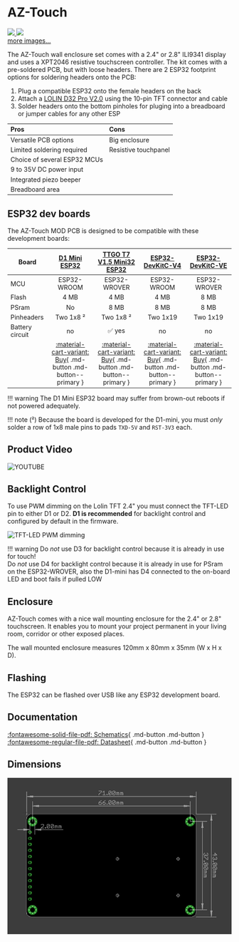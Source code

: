 # AZ-Touch

<div class="row justify-content-center">
        <a href="https://cdn.shopify.com/s/files/1/1509/1638/products/1.Main_ArduiTouch_1x_5a91fd6e-d707-48a1-bbae-31d001aaf76a_600x.jpg" data-toggle="lightbox" data-gallery="example-gallery" class="col-sm-6" data-title="AZ-Touch wall enclosure set with 2.4&quot; touchscreen" data-footer="Copyright az-delivery.de">
            <img src="https://cdn.shopify.com/s/files/1/1509/1638/products/1.Main_ArduiTouch_1x_5a91fd6e-d707-48a1-bbae-31d001aaf76a_600x.jpg" class="img-fluid">
        </a>
        <a href="https://cdn.shopify.com/s/files/1/1509/1638/products/1.main_600x.jpg" data-toggle="lightbox" data-gallery="example-gallery" class="col-sm-6" data-title="AZ-Touch wall enclosure set with 2.8&quot; touchscreen" data-footer="Copyright az-delivery.de">
            <img src="https://cdn.shopify.com/s/files/1/1509/1638/products/1.main_600x.jpg" class="img-fluid">
        </a>
</div>
<div>
        <a href="https://raw.githubusercontent.com/HASwitchPlate/openHASP-docs/master/docs/assets/images/devices/esp32-touchdown-usbc.jpg" data-toggle="lightbox" data-gallery="example-gallery" rel="lightbox[work]" data-title="ESP32 TouchDown" data-footer="Original image by Dustin Watts - Used with permission">more images...</a>
        <a href="https://raw.githubusercontent.com/HASwitchPlate/openHASP-docs/master/docs/assets/images/devices/esp32-touchdown-speaker.jpg" data-toggle="lightbox" data-gallery="example-gallery" rel="lightbox[vacation]" data-title="ESP32 TouchDown" data-footer="Original image by Dustin Watts - Used with permission"></a>
        <a href="https://raw.githubusercontent.com/HASwitchPlate/openHASP-docs/master/docs/assets/images/devices/esp32-touchdown-sdcard.jpg" data-toggle="lightbox" data-gallery="example-gallery" rel="lightbox[vacation]" data-title="ESP32 TouchDown" data-footer="Original image by Dustin Watts - Used with permission"></a>
        <a href="https://raw.githubusercontent.com/HASwitchPlate/openHASP-docs/master/docs/assets/images/devices/esp32-touchdown-features.png" data-toggle="lightbox" data-gallery="example-gallery" rel="lightbox[vacation]" data-title="ESP32 TouchDown" data-footer="Original image by Dustin Watts - Used with permission"></a>
</div>

The AZ-Touch wall enclosure set comes with a 2.4" or 2.8" ILI9341 display and uses a XPT2046 resistive touchscreen controller.
The kit comes with a pre-soldered PCB, but with loose headers.
There are 2 ESP32 footprint options for soldering headers onto the PCB:

1. Plug a compatible ESP32 onto the female headers on the back
2. Attach a [LOLIN D32 Pro V2.0][3] using the 10-pin TFT connector and cable
3. Solder headers onto the bottom pinholes for pluging into a breadboard or jumper cables for any other ESP

| Pros                       | Cons
|:-----                      |:----
| Versatile PCB options      | Big enclosure
| Limited soldering required | Resistive touchpanel
| Choice of several ESP32 MCUs |
| 9 to 35V DC power input    |
| Integrated piezo beeper
| Breadboard area 


## ESP32 dev boards

The AZ-Touch MOD PCB is designed to be compatible with these development boards:

| Board                   | [D1 Mini ESP32][1] | [TTGO T7 V1.5 Mini32 ESP32][2] | [ESP32-DevKitC-V4][3] | [ESP32-DevKitC-VE][4]
|-------------------------|:-------:|:-------:|:--------:|:--------:
| MCU                     | ESP32-WROOM | ESP32-WROVER | ESP32-WROOM | ESP32-WROVER
| Flash                   | 4 MB    | 4 MB   | 4 MB | 8 MB
| PSram                   | No      | 8 MB    | 8 MB      | 8 MB
| Pinheaders              | Two 1x8 ² | Two 1x8 ² | Two 1x19  | Two 1x19
| Battery circuit         | no | :white_check_mark: yes | no | no
| | [:material-cart-variant: Buy][1]{ .md-button .md-button--primary } | [:material-cart-variant: Buy][2]{ .md-button .md-button--primary } | [:material-cart-variant: Buy][3]{ .md-button .md-button--primary } | [:material-cart-variant: Buy][4]{ .md-button .md-button--primary }

!!! warning
    The D1 Mini ESP32 board may suffer from brown-out reboots if not powered adequately.

!!! note
    (²) Because the board is developed for the D1-mini, you must *only* solder a row of 1x8 male pins to pads `TXD-5V` and `RST-3V3` each.


## Product Video

![YOUTUBE](JvdXCSyFyOA)


## Backlight Control

To use PWM dimming on the Lolin TFT 2.4" you must connect the TFT-LED pin to either D1 or D2.
**D1 is recommended** for backlight control and configured by default in the firmware.

![TFT-LED PWM dimming](../assets/images/tft-led-pwm.png)

!!! warning
    Do *not* use D3 for backlight control because it is already in use for touch!</br>
    Do *not* use D4 for backlight control because it is already in use for PSram on the ESP32-WROVER,
    also the D1-mini has D4 connected to the on-board LED and boot fails if pulled LOW


## Enclosure

AZ-Touch comes with a nice wall mounting enclosure for the 2.4&quot; or 2.8&quot; touchscreen.
It enables you to mount your project permanent in your living room, corridor or other exposed places. 

The wall mounted enclosure measures 120mm x 80mm x 35mm (W x H x D).

## Flashing

The ESP32 can be flashed over USB like any ESP32 development board.


## Documentation

[:fontawesome-solid-file-pdf: Schematics][6]{ .md-button .md-button } &nbsp;
[:fontawesome-regular-file-pdf: Datasheet][7]{ .md-button .md-button }


## Dimensions

![PCB Dimensions](../assets/images/devices/lolin-24-tft-shield-dimensions.jpg)


[1]: https://www.aliexpress.com/item/32815530502.html
[2]: https://www.aliexpress.com/item/32977375539.html
[3]: https://www.az-delivery.de/nl/products/esp-32-dev-kit-c-v4
[4]: https://www.amazon.com/Espressif-ESP32-DevKitC-VE-Development-Board/dp/B087TNPQCV
[5]: https://www.aliexpress.com/item/32848833474.html
[6]: https://www.hwhardsoft.de/app/download/11868165697/AZ-Touch+MOD+schematic+V01-03-01.pdf
[7]: https://www.hwhardsoft.de/app/download/11868164297/Datasheet+AZ-Touch+MOD+Rev+B.pdf